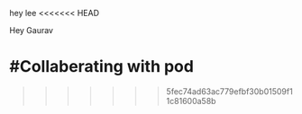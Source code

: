 hey lee
<<<<<<< HEAD

Hey Gaurav

#Collaberating with pod
=======
>>>>>>> 5fec74ad63ac779efbf30b01509f11c81600a58b
